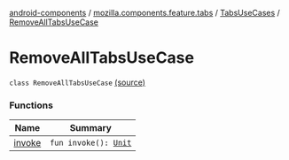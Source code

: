 [android-components](../../../index.md) / [mozilla.components.feature.tabs](../../index.md) / [TabsUseCases](../index.md) / [RemoveAllTabsUseCase](./index.md)

# RemoveAllTabsUseCase

`class RemoveAllTabsUseCase` [(source)](https://github.com/mozilla-mobile/android-components/blob/master/components/feature/tabs/src/main/java/mozilla/components/feature/tabs/TabsUseCases.kt#L120)

### Functions

| Name | Summary |
|---|---|
| [invoke](invoke.md) | `fun invoke(): `[`Unit`](https://kotlinlang.org/api/latest/jvm/stdlib/kotlin/-unit/index.html) |
